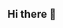 ## Hi there 👋

<!--
**Liikhona/Liikhona** is a ✨ _special_ ✨ repository because its `README.md` (this file) appears on your GitHub profile.

Here are some ideas to get you started:

- 🔭 I’m currently working on Cybersecurity
- 🌱 I’m currently learning Diffrent types of Cyber security Specialist 
- 👯 I’m looking to collaborate on ...
- 🤔 I’m looking for help with Web development
- 💬 Ask me about ...
- 📫 How to reach me: ...
- 😄 Pronouns: ...
- ⚡ Fun fact: ...
-->
